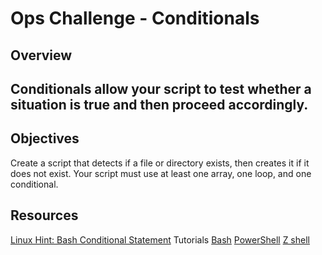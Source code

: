 # Ops Challenge - Conditionals

## Overview

## Conditionals allow your script to test whether a situation is true and then proceed accordingly.

## Objectives
Create a script that detects if a file or directory exists, then creates it if it does not exist.
Your script must use at least one array, one loop, and one conditional.


## Resources

[Linux Hint: Bash Conditional Statement](https://linuxhint.com/bash_conditional_statement/)
Tutorials
[Bash](https://codefellows.github.io/ops-201-guide/curriculum/class-06/challenges/demo/bash.html)
[PowerShell](https://codefellows.github.io/ops-201-guide/curriculum/class-06/challenges/demo/powershell.html)
[Z shell](https://codefellows.github.io/ops-201-guide/curriculum/class-06/challenges/demo/zsh.html)